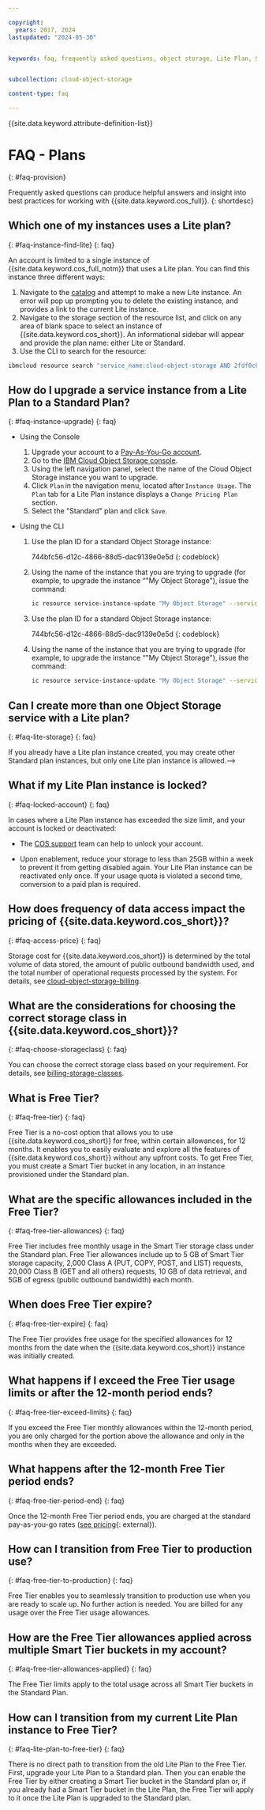 ```yaml
---

copyright:
  years: 2017, 2024
lastupdated: "2024-05-30"


keywords: faq, frequently asked questions, object storage, Lite Plan, Standard Plan, Free Tier, Smart Tier, storage class, console, cli


subcollection: cloud-object-storage

content-type: faq

---
```


{{site.data.keyword.attribute-definition-list}}

# FAQ - Plans
{: #faq-provision}

Frequently asked questions can produce helpful answers and insight into best practices for working with {{site.data.keyword.cos_full}}.
{: shortdesc}

## Which one of my instances uses a Lite plan?
{: #faq-instance-find-lite}
{: faq}

An account is limited to a single instance of {{site.data.keyword.cos_full_notm}} that uses a Lite plan.  You can find this instance three different ways:

1. Navigate to the [catalog](/objectstorage/create) and attempt to make a new Lite instance.  An error will pop up prompting you to delete the existing instance, and provides a link to the current Lite instance.
2. Navigate to the storage section of the resource list, and click on any area of blank space to select an instance of {{site.data.keyword.cos_short}}. An informational sidebar will appear and provide the plan name: either Lite or Standard.
3. Use the CLI to search for the resource:

```sh
ibmcloud resource search "service_name:cloud-object-storage AND 2fdf0c08-2d32-4f46-84b5-32e0c92fffd8"
```

## How do I upgrade a service instance from a Lite Plan to a Standard Plan?
{: #faq-instance-upgrade}
{: faq}

* Using the Console

   1. Upgrade your account to a [Pay-As-You-Go account](https://cloud.ibm.com/docs/account?topic=account-upgrading-account).
   1. Go to the [IBM Cloud Object Storage console](https://cloud.ibm.com/objectstorage).
   1. Using the left navigation panel, select the name of the Cloud Object Storage instance you want to upgrade.
   1. Click `Plan` in the navigation menu, located after `Instance Usage`. The `Plan` tab for a Lite Plan instance displays a `Change Pricing Plan` section.
   1. Select the "Standard" plan and click `Save`.

* Using the CLI

   1. Use the plan ID for a standard Object Storage instance: 

      744bfc56-d12c-4866-88d5-dac9139e0e5d
      {: codeblock}

      

   1. Using the name of the instance that you are trying to upgrade (for example, to upgrade the instance “"My Object Storage"), issue the command:

      ```sh
      ic resource service-instance-update "My Object Storage" --service-plan-id 744bfc56-d12c-4866-88d5-dac9139e0e5d
      ```


   1. Use the plan ID for a standard Object Storage instance: 

      744bfc56-d12c-4866-88d5-dac9139e0e5d
      {: codeblock}

      

   1. Using the name of the instance that you are trying to upgrade (for example, to upgrade the instance “"My Object Storage"), issue the command:

      ```sh
      ic resource service-instance-update "My Object Storage" --service-plan-id 744bfc56-d12c-4866-88d5-dac9139e0e5d
      ```



## Can I create more than one Object Storage service with a Lite plan?
{: #faq-lite-storage}
{: faq}

If you already have a Lite plan instance created, you may create other Standard plan instances, but only one Lite plan instance is allowed.-->



## What if my Lite Plan instance is locked?
{: #faq-locked-account}
{: faq}

In cases where a Lite Plan instance has exceeded the size limit, and your account is locked or deactivated:

* The [COS support](https://cloud.ibm.com/unifiedsupport/cases/form) team can help to unlock your account.

* Upon enablement, reduce your storage to less than 25GB within a week to prevent it from getting disabled again. Your Lite Plan instance can be reactivated only once. If your usage quota is violated a second time, conversion to a paid plan is required.

## How does frequency of data access impact the pricing of {{site.data.keyword.cos_short}}?
{: #faq-access-price}
{: faq}

Storage cost for {{site.data.keyword.cos_short}} is determined by the total volume of data stored, the amount of public outbound bandwidth used, and the total number of operational requests processed by the system. For details, see [cloud-object-storage-billing](/docs/cloud-object-storage?topic=cloud-object-storage-billing).

## What are the considerations for choosing the correct storage class in {{site.data.keyword.cos_short}}?  
{: #faq-choose-storageclass}
{: faq}

You can choose the correct storage class based on your requirement. For details, see [billing-storage-classes](/docs/cloud-object-storage?topic=cloud-object-storage-billing#billing-storage-classes).

## What is Free Tier?
{: #faq-free-tier}
{: faq}

Free Tier is a no-cost option that allows you to use {{site.data.keyword.cos_short}} for free, within certain allowances, for 12 months. It enables you to easily evaluate and explore all the features of {{site.data.keyword.cos_short}} without any upfront costs. To get Free Tier, you must create a Smart Tier bucket in any location, in an instance provisioned under the Standard plan.

## What are the specific allowances included in the Free Tier?
{: #faq-free-tier-allowances}
{: faq}

Free Tier includes free monthly usage in the Smart Tier storage class under the Standard plan. Free Tier allowances include up to 5 GB of Smart Tier storage capacity, 2,000 Class A (PUT, COPY, POST, and LIST) requests, 20,000 Class B (GET and all others) requests, 10 GB of data retrieval, and 5GB of egress (public outbound bandwidth) each month.

## When does Free Tier expire?
{: #faq-free-tier-expire}
{: faq}

The Free Tier provides free usage for the specified allowances for 12 months from the date when the {{site.data.keyword.cos_short}} instance was initially created.

## What happens if I exceed the Free Tier usage limits or after the 12-month period ends?
{: #faq-free-tier-exceed-limits}
{: faq}

If you exceed the Free Tier monthly allowances within the 12-month period, you are only charged for the portion above the allowance and only in the months when they are exceeded.

## What happens after the 12-month Free Tier period ends?
{: #faq-free-tier-period-end}
{: faq}

Once the 12-month Free Tier period ends, you are charged at the standard pay-as-you-go rates ([see pricing](https://cloud.ibm.com/objectstorage/create#pricing){: external}).

## How can I transition from Free Tier to production use?
{: #faq-free-tier-to-production}
{: faq}

Free Tier enables you to seamlessly transition to production use when you are ready to scale up. No further action is needed. You are billed for any usage over the Free Tier usage allowances.

## How are the Free Tier allowances applied across multiple Smart Tier buckets in my account?
{: #faq-free-tier-allowances-applied}
{: faq}

The Free Tier limits apply to the total usage across all Smart Tier buckets in the Standard Plan.

## How can I transition from my current Lite Plan instance to Free Tier?
{: #faq-lite-plan-to-free-tier}
{: faq}

There is no direct path to transition from the old Lite Plan to the Free Tier. First, upgrade your Lite Plan to a Standard plan. Then you can enable the Free Tier by either creating a Smart Tier bucket in the Standard plan or, if you already had a Smart Tier bucket in the Lite Plan, the Free Tier will apply to it once the Lite Plan is upgraded to the Standard plan.
